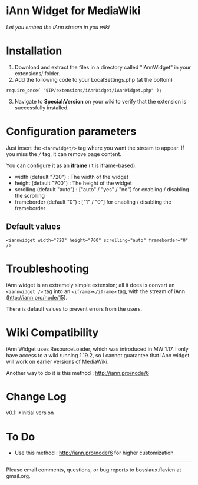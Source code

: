 iAnn Widget for MediaWiki
=========================

*Let you embed the iAnn stream in you wiki*

Installation
============

 1. Download and extract the files in a directory called "iAnnWidget" in your extensions/ folder.
 2. Add the following code to your LocalSettings.php (at the bottom)

 `require_once( "$IP/extensions/iAnnWidget/iAnnWidget.php" );`

 3. Navigate to **Special:Version** on your wiki to verify that the extension is successfully installed.

Configuration parameters
========================

Just insert the `<iannwidget/>` tag where you want the stream to appear. If you miss the `/` tag, it can remove page content.

You can configure it as an **iframe** (it is iframe-based).

 - width (default "720") : The width of the widget
 - height (default "700") : The height of the widget
 - scrolling (default "auto") : ["auto" / "yes" / "no"] for enabling / disabling the scrolling
 - frameborder (default "0") : ["1" / "0"] for enabling / disabling the frameborder

Default values
--------------

    <iannwidget width="720" height="700" scrolling="auto" frameborder="0" />

Troubleshooting
===============

iAnn widget is an extremely simple extension; all it does is convert an `<iannwidget />` tag into an `<iframe></iframe>` tag, with the stream of iAnn (http://iann.pro/node/15).

There is default values to prevent errors from the users.

Wiki Compatibility
==================

iAnn Widget uses ResourceLoader, which was introduced in MW 1.17. I only have access to a wiki running 1.19.2, so I cannot guarantee that iAnn widget will work on earlier versions of MediaWiki.

Another way to do it is this method : http://iann.pro/node/6

Change Log
==========

v0.1:
*Initial version

To Do
=====

 - Use this method : http://iann.pro/node/6 for higher customization


----------


Please email comments, questions, or bug reports to bossiaux.flavien at gmail.org.
